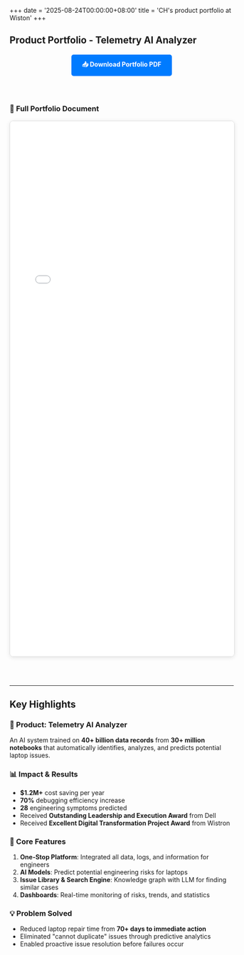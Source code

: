 +++
date = '2025-08-24T00:00:00+08:00'
title = 'CH's product portfolio at Wiston'
+++

## Product Portfolio - Telemetry AI Analyzer

<div style="text-align: center; margin: 20px 0;">
    <a href="/path/to/CHLee_Portfolio.pdf" download class="download-button" style="display: inline-block; padding: 12px 24px; background-color: #007bff; color: white; text-decoration: none; border-radius: 5px; font-weight: bold; transition: background-color 0.3s;">
        📥 Download Portfolio PDF
    </a>
</div>

<style>
.download-button:hover {
    background-color: #0056b3 !important;
}

.pdf-container {
    width: 100%;
    max-width: 900px;
    margin: 0 auto;
    padding: 20px 0;
}

.pdf-embed {
    width: 100%;
    height: 1200px;
    border: 1px solid #ddd;
    border-radius: 8px;
    box-shadow: 0 2px 10px rgba(0,0,0,0.1);
    margin-bottom: 30px;
}

.pdf-page-image {
    width: 100%;
    margin-bottom: 20px;
    border: 1px solid #e0e0e0;
    border-radius: 8px;
    box-shadow: 0 2px 8px rgba(0,0,0,0.08);
}

@media (max-width: 768px) {
    .pdf-embed {
        height: 600px;
    }
}
</style>

<div class="pdf-container">

### 📄 Full Portfolio Document

<!-- Option 1: Using iframe embed (works if PDF is in static folder) -->
<iframe src="/path/to/CHLee_Portfolio.pdf" class="pdf-embed" type="application/pdf">
    <p>Your browser doesn't support PDF viewing. Please <a href="/path/to/CHLee_Portfolio.pdf">download the PDF</a> to view it.</p>
</iframe>

<!-- Option 2: Using Google Docs Viewer (replace URL with your actual PDF URL) -->
<!--
<iframe src="https://docs.google.com/viewer?url=https://yourwebsite.com/path/to/CHLee_Portfolio.pdf&embedded=true" class="pdf-embed" frameborder="0"></iframe>
-->

<!-- Option 3: Display as images (if you convert PDF pages to images) -->
<!--
### Portfolio Pages

<img src="/images/portfolio/page1.jpg" alt="Portfolio Page 1" class="pdf-page-image" />
<img src="/images/portfolio/page2.jpg" alt="Portfolio Page 2" class="pdf-page-image" />
<img src="/images/portfolio/page3.jpg" alt="Portfolio Page 3" class="pdf-page-image" />
<img src="/images/portfolio/page4.jpg" alt="Portfolio Page 4" class="pdf-page-image" />
<img src="/images/portfolio/page5.jpg" alt="Portfolio Page 5" class="pdf-page-image" />
<img src="/images/portfolio/page6.jpg" alt="Portfolio Page 6" class="pdf-page-image" />
-->

</div>

---

## Key Highlights

### 🚀 Product: Telemetry AI Analyzer
An AI system trained on **40+ billion data records** from **30+ million notebooks** that automatically identifies, analyzes, and predicts potential laptop issues.

### 📊 Impact & Results
- **$1.2M+** cost saving per year
- **70%** debugging efficiency increase
- **28** engineering symptoms predicted
- Received **Outstanding Leadership and Execution Award** from Dell
- Received **Excellent Digital Transformation Project Award** from Wistron

### 🎯 Core Features
1. **One-Stop Platform**: Integrated all data, logs, and information for engineers
2. **AI Models**: Predict potential engineering risks for laptops
3. **Issue Library & Search Engine**: Knowledge graph with LLM for finding similar cases
4. **Dashboards**: Real-time monitoring of risks, trends, and statistics

### 💡 Problem Solved
- Reduced laptop repair time from **70+ days to immediate action**
- Eliminated "cannot duplicate" issues through predictive analytics
- Enabled proactive issue resolution before failures occur

